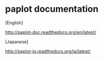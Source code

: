 # paplot documentation

[English]

http://paplot-doc.readthedocs.org/en/latest/

[Japanese]

http://paplot-jp.readthedocs.org/ja/latest/

